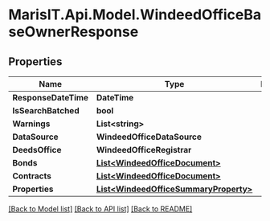 
# MarisIT.Api.Model.WindeedOfficeBaseOwnerResponse

## Properties

Name | Type | Description | Notes
------------ | ------------- | ------------- | -------------
**ResponseDateTime** | **DateTime** |  | [optional] 
**IsSearchBatched** | **bool** |  | [optional] 
**Warnings** | **List&lt;string&gt;** |  | [optional] 
**DataSource** | **WindeedOfficeDataSource** |  | [optional] 
**DeedsOffice** | **WindeedOfficeRegistrar** |  | [optional] 
**Bonds** | [**List&lt;WindeedOfficeDocument&gt;**](WindeedOfficeDocument.md) |  | [optional] 
**Contracts** | [**List&lt;WindeedOfficeDocument&gt;**](WindeedOfficeDocument.md) |  | [optional] 
**Properties** | [**List&lt;WindeedOfficeSummaryProperty&gt;**](WindeedOfficeSummaryProperty.md) |  | [optional] 

[[Back to Model list]](../README.md#documentation-for-models)
[[Back to API list]](../README.md#documentation-for-api-endpoints)
[[Back to README]](../README.md)

